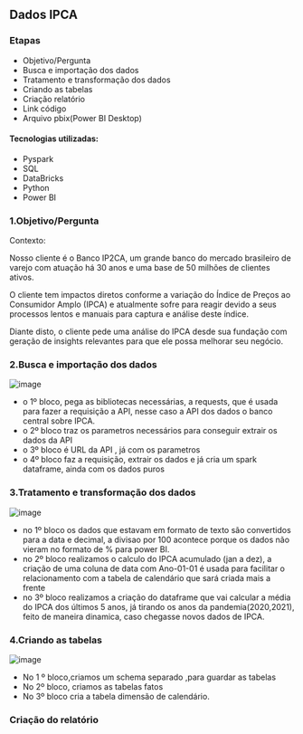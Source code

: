 ## Dados IPCA

### Etapas
* Objetivo/Pergunta
* Busca e importação dos dados
* Tratamento e transformação dos dados
* Criando as tabelas
* Criação relatório
* Link código
* Arquivo pbix(Power BI Desktop)

#### Tecnologias utilizadas:

* Pyspark
* SQL
* DataBricks
* Python
* Power BI

### 1.Objetivo/Pergunta

Contexto:

Nosso cliente é o Banco IP2CA, um grande banco do mercado brasileiro de varejo com atuação há 30 anos e uma base de 50 milhões de clientes ativos.

O cliente tem impactos diretos conforme a variação do Índice de Preços ao Consumidor Amplo (IPCA) e atualmente sofre para reagir devido a seus processos lentos e manuais para captura e análise deste índice.

Diante disto, o cliente pede uma análise do IPCA desde sua fundação com geração de insights relevantes para que ele possa melhorar seu negócio.

### 2.Busca e importação dos dados

![image](https://github.com/user-attachments/assets/11f35685-269a-4515-a8cb-101e45718eb6)

* o 1º bloco, pega as bibliotecas necessárias, a requests, que é usada para fazer a requisição a API, nesse caso a API dos dados o banco central sobre IPCA.
* o 2º bloco traz os parametros necessários para conseguir extrair os dados da API
* o 3º bloco é URL da API , já com os parametros
* o 4º bloco faz a requisição, extrair os dados e já cria um spark dataframe, ainda com os dados puros

### 3.Tratamento e transformação dos dados

![image](https://github.com/user-attachments/assets/88d7449b-91d9-4cbd-8dab-74dbb503e92d)

* no 1º bloco os dados que estavam em formato de texto são convertidos para a data e decimal, a divisao por 100 acontece porque os dados não vieram no formato de % para power BI.
* no 2º bloco realizamos o calculo do IPCA acumulado (jan a dez), a criação de uma coluna de data com Ano-01-01 é usada para facilitar o relacionamento com a tabela de calendário que sará criada mais a frente
* no 3º bloco realizamos a criação do dataframe que vai calcular a média do IPCA dos últimos 5 anos, já tirando os anos da pandemia(2020,2021), feito de maneira dinamica, caso chegasse novos dados de IPCA.

### 4.Criando as tabelas

![image](https://github.com/user-attachments/assets/a0d81ddb-eb97-4bb7-a57b-00f62a85746a)

* No 1 º bloco,criamos um schema separado ,para guardar as tabelas
* No 2º bloco, criamos as tabelas fatos
* No 3º bloco cria a tabela dimensão de calendário.

### Criação do relatório






